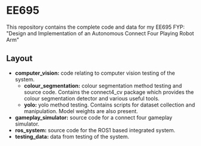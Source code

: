 # EE695
This repository contains the complete code and data for my EE695 FYP: "Design and Implementation of an Autonomous Connect Four Playing Robot Arm"

## Layout

- **computer_vision:** code relating to computer vision testing of the system.
  - **colour_segmentation:** colour segmentation method testing and source code. Contains the connect4_cv package which provides the colour segmentation detector and various useful tools.
  - **yolo:** yolo method testing. Contains scripts for dataset collection and manipulation. Model weights are also present.
- **gameplay_simulator:** source code for a connect four gameplay simulator.
- **ros_system:** source code for the ROS1 based integrated system.
- **testing_data:** data from testing of the system.
